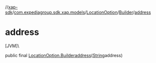 //[xap-sdk](../../../../index.md)/[com.expediagroup.sdk.xap.models](../../index.md)/[LocationOption](../index.md)/[Builder](index.md)/[address](address.md)

# address

[JVM]\

public final [LocationOption.Builder](index.md)[address](address.md)([String](https://docs.oracle.com/javase/8/docs/api/java/lang/String.html)address)
